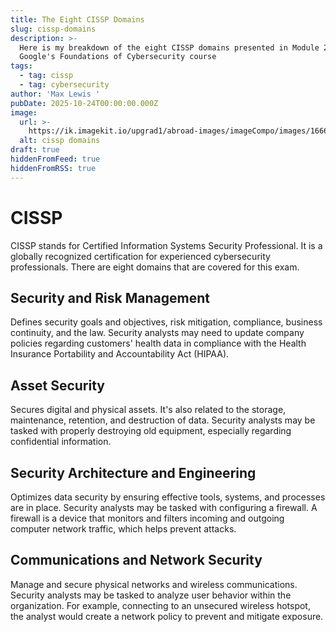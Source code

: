 ```yaml
---
title: The Eight CISSP Domains
slug: cissp-domains
description: >-
  Here is my breakdown of the eight CISSP domains presented in Module 2 of
  Google's Foundations of Cybersecurity course
tags:
  - tag: cissp
  - tag: cybersecurity
author: 'Max Lewis '
pubDate: 2025-10-24T00:00:00.000Z
image:
  url: >-
    https://ik.imagekit.io/upgrad1/abroad-images/imageCompo/images/1666020363744_cissp_domains8GN3S5.webp?pr-true
  alt: cissp domains
draft: true
hiddenFromFeed: true
hiddenFromRSS: true
---
```


# CISSP

CISSP stands for Certified Information Systems Security Professional. It is a globally recognized certification for experienced cybersecurity professionals. There are eight domains that are covered for this exam.

## Security and Risk Management

Defines security goals and objectives, risk mitigation, compliance, business continuity, and the law. Security analysts may need to update company policies regarding customers' health data in compliance with the Health Insurance Portability and Accountability Act (HIPAA). 

## Asset Security

Secures digital and physical assets. It's also related to the storage, maintenance, retention, and destruction of data. Security analysts may be tasked with properly destroying old equipment, especially regarding confidential information. 

## Security Architecture and Engineering 

Optimizes data security by ensuring effective tools, systems, and processes are in place. Security analysts may be tasked with configuring a firewall. A firewall is a device that monitors and filters incoming and outgoing computer network traffic, which helps prevent attacks.

## Communications and Network Security

Manage and secure physical networks and wireless communications. Security analysts may be tasked to analyze user behavior within the organization. For example, connecting to an unsecured wireless hotspot, the analyst would create a network policy to prevent and mitigate exposure.  
